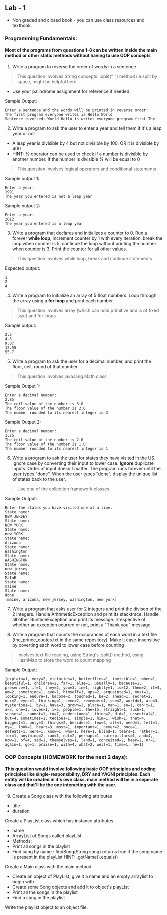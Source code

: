 ## Lab - 1
- Non graded and closed book - you can use class resources and textbook. 
### Programming Fundamentals:
#### Most of the programs from questions 1-8 can be written inside the main method or other static methods without having to use OOP concepts

1. Write a program to reverse the order of words in a sentence
> This question involves String concepts. .split(" ") method i.e split by space, might be helpful here
- Use your palindrome assignment for reference if needed

Sample Output: 
```
Enter a sentence and the words will be printed in reverse order:
The first program everyone writes is Hello World
Sentence reversed: World Hello is writes everyone program first The 
```

2. Write a program to ask the user to enter a year and tell them if it's a leap year or not
- A leap year is divisible by 4 but not divisible by 100, OR it is divisible by 400
- HINT: % operator can be used to check if a number is divisible by another number. If the number is divisible % will be equal to 0
>This question involves logical operators and conditional statements

Sample output 1:
```
Enter a year: 
1991
The year you entered is not a leap year
```
Sample output 2:
```
Enter a year: 
2012
The year you entered is a leap year
```

3. Write a program that declares and initializes a counter to 0. Run a forever **while loop**, increment counter by 1 with every iteration. break the loop when counter is 5. continue the loop without printing the number when counter is 3. Print the counter for all other values.
>This question involves while loop, break and continue statements

Expected output:
```
1
2
4
```

4. Write a program to initialize an array of 5 float numbers. Loop through the array using a **for loop** and print each number.
>This question involves array (which can hold primitive and is of fixed size) and for loops 

Sample output:

```
2.5
4.8
9.07
12.55
55.7
```

5. Write a program to ask the user for a decimal number, and print the floor, ceil, round of that number
>This question involves java.lang.Math class

Sample Output 1:
```
Enter a decimal number:
2.85
The ceil value of the number is 3.0
The floor value of the number is 2.0
The number rounded to its nearest integer is 3
```

Sample Output 2:
```
Enter a decimal number:
1.25
The ceil value of the number is 2.0
The floor value of the number is 1.0
The number rounded to its nearest integer is 1
```

6. Write a program to ask the user for states they have visited in the US. Ignore case by converting their input to lower case. **Ignore** duplicate inputs. Order of input doesn't matter. The program runs forever until the user types "done". When the user types "done", display the unique list of states back to the user.
>Use one of the collection framework classes

Sample Output:
```
Enter the states you have visited one at a time.
State name: 
NEW JERSEY
State name: 
NEW YORK
State name: 
new YORK
State name: 
Arizona
State name: 
Washington
State name: 
WASHINGTON
State name: 
new jersey
State name: 
MaInE
State name: 
maine
State name: 
done
[maine, arizona, new jersey, washington, new york]
```

7. Write a program that asks user for 2 integers and print the divison of the 2 integers. Handle ArithmeticException and print its stacktrace. Handle all other RuntimeException and print its message. Irrespective of whether an exception ocurred or not, print a "Thank you" message. 

8. Write a program that counts the occurances of each word in a text file (the_prince_quotes.txt in the same repository). Make it case-insensitive by coverting each word to lower case before counting
>Involves text file reading, using String's .split() method, using HashMap to store the word to count mapping

Sample Output:
```
{explain=1, very=2, victories=1, butterflies=1, invisible=1, when=1, beautiful=1, children=2, far=1, else=1, usually=1, because=1, presence=1, if=1, they=2, you=3, in=1, rightly=1, is=12, them=2, it=4, am=2, something=1, eye=1, himself=1, ups=2, acquainted=1, must=1, looking=1, endure=1, become=2, touched=1, be=2, ahead=1, secret=2, our=2, eyes=1, thinking=1, seen=2, remember=1, see=2, world=1, are=3, mysterious=1, by=1, have=3, grown=2, place=1, man=1, so=1, can't=1, a=3, one=3, loves=1, i=5, people=1, the=15, straight=1, such=1, sunset=1, cannot=1, to=7, understood=1, thing=2, did=1, essential=1, but=4, sometimes=1, tedious=1, simple=1, him=1, wish=1, that=4, biggest=1, only=3, things=2, besides=1, few=2, all=1, need=1, felt=1, my=1, look=1, heart=3, most=1, important=1, never=2, once=1, defeats=1, were=1, know=1, who=1, here=1, blind=1, tears=1, rather=1, for=1, anything=2, can=1, not=2, perhaps=1, caterpillars=1, and=4, now=1, of=4, sad=1, themselves=1, land=1, conceited=2, hear=2, or=1, again=1, go=1, praise=1, with=4, what=2, well=1, time=1, he=1}
```

### OOP Concepts (HOMEWORK for the next 2 days):
#### This question would involve following basic OOP principles and coding principles like single-responsibility, DRY and YAGNI principles. Each entity will be created in it's own class. main method will be in a seperate class and that'll be the one interacting with the user.

9. Create a Song class with the following attributes

* title
* duration

Create a PlayList class which has instance attributes
* name
* ArrayList of Songs called playList
* Methods:
* Print all songs in the playlist
* Find song by name : findSong(String song) returns true if the song name is present in the playList
HINT: .getName().equals()

Create a Main class with the main method
* Create an object of PlayList, give it a name and an empty arraylist to begin with
* Create some Song objects and add it to object's playList
* Print all the songs in the playlist
* Find a song in the playlist

Write the playlist object to an object file.




